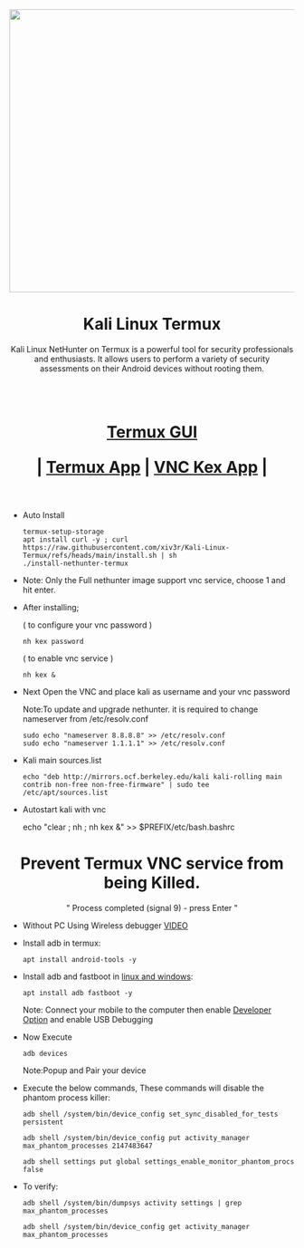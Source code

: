 <img width="1100" height="500" src="https://github.com/xiv3r/Kali-Linux-Termux/blob/main/images.jpeg">

# <h1 align="center"> Kali Linux Termux </h1>
 
<p align="center">Kali Linux NetHunter on Termux is a powerful tool for security professionals and enthusiasts. It allows users to perform a variety of security assessments on their Android devices without rooting them.</p>

<br></br>

<h1 align="center">
  
   [Termux GUI](https://wiki.termux.com/wiki/Graphical_Environment)
   
| [Termux App](https://github.com/termux/termux-app/releases/download/v0.119.0-beta.1/termux-app_v0.119.0-beta.1+apt-android-7-github-debug_universal.apk) 
| [VNC Kex App](https://store.nethunter.com/repo/com.offsec.nethunter.kex_11525001.apk)
|
</h1>

<br>

- Auto Install

      termux-setup-storage
      apt install curl -y ; curl https://raw.githubusercontent.com/xiv3r/Kali-Linux-Termux/refs/heads/main/install.sh | sh
      ./install-nethunter-termux

 * Note: Only the Full nethunter image support vnc service, choose 1 and hit enter.

- After installing;
      
   ( to configure your vnc password )

      nh kex password 
             
   ( to enable vnc service )

      nh kex &

- Next Open the VNC and place kali as username and your vnc password 


  Note:To update and upgrade nethunter. it is required to change nameserver from /etc/resolv.conf

      sudo echo "nameserver 8.8.8.8" >> /etc/resolv.conf
      sudo echo "nameserver 1.1.1.1" >> /etc/resolv.conf

- Kali main sources.list

      echo "deb http://mirrors.ocf.berkeley.edu/kali kali-rolling main contrib non-free non-free-firmware" | sudo tee /etc/apt/sources.list

 - Autostart kali with vnc

     echo "clear ; nh ; nh kex &" >> $PREFIX/etc/bash.bashrc
   
     
 ### <h1 align="center">Prevent Termux VNC service from being Killed.</h1> 
 <p align="center"> " Process completed (signal 9) - press Enter " </p>


- Without PC Using Wireless debugger [VIDEO](https://www.youtube.com/watch?v=vK1Jx9ydi5c)


- Install adb in termux:

      apt install android-tools -y

- Install adb and fastboot in [linux and windows](https://developer.android.com/tools/adb#:~:text=To%20use%20adb%20with%20a,connect%20your%20device%20with%20USB.):

      apt install adb fastboot -y

  Note: Connect your mobile to the computer then enable [Developer Option](https://www.digitaltrends.com/mobile/how-to-get-developer-options-on-android/) and enable USB Debugging
  
- Now Execute

      adb devices

  Note:Popup and Pair your device  
- Execute the below commands, These commands will disable the phantom process killer:
  
      adb shell /system/bin/device_config set_sync_disabled_for_tests persistent

      adb shell /system/bin/device_config put activity_manager max_phantom_processes 2147483647
      
      adb shell settings put global settings_enable_monitor_phantom_procs false

- To verify:

      adb shell /system/bin/dumpsys activity settings | grep max_phantom_processes

      adb shell /system/bin/device_config get activity_manager max_phantom_processes
